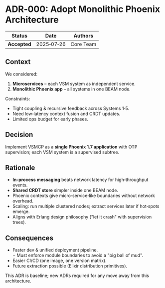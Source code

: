 # ADR‑000: Adopt Monolithic Phoenix Architecture

| Status | Date | Authors |
|--------|------|---------|
| **Accepted** | 2025‑07‑26 | Core Team |

## Context
We considered:
1. **Microservices** – each VSM system as independent service.
2. **Monolithic Phoenix app** – all systems in one BEAM node.

Constraints:
- Tight coupling & recursive feedback across Systems 1‑5.
- Need low‑latency context fusion and CRDT updates.
- Limited ops budget for early phases.

## Decision
Implement VSMCP as a **single Phoenix 1.7 application** with OTP supervision; each VSM system is a supervised subtree.

## Rationale
- **In‑process messaging** beats network latency for high‑throughput events.
- **Shared CRDT store** simpler inside one BEAM node.
- Phoenix contexts give micro‑service‑like boundaries without network overhead.
- Scaling: run multiple clustered nodes; extract services later if hot‑spots emerge.
- Aligns with Erlang design philosophy ("let it crash" with supervision trees).

## Consequences
+ Faster dev & unified deployment pipeline.  
− Must enforce module boundaries to avoid a "big ball of mud".  
+ Easier CI/CD (one image, one version matrix).  
+ Future extraction possible (Elixir distribution primitives).  

This ADR is baseline; new ADRs required for any move away from this architecture.
